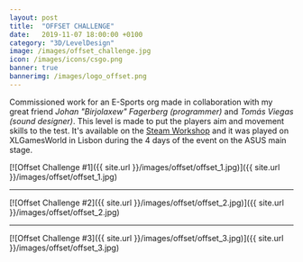 ```yaml
---
layout: post
title:  "OFFSET CHALLENGE"
date:   2019-11-07 18:00:00 +0100
category: "3D/LevelDesign"
image: /images/offset_challenge.jpg
icon: /images/icons/csgo.png
banner: true
bannerimg: /images/logo_offset.png
---
```


Commissioned work for an E-Sports org made in collaboration with my great friend _Johan "Birjolaxew" Fagerberg (programmer)_ and _Tomás Viegas (sound designer)_. This level is made to put the players aim and movement skills to the test. It's available on the 
<a href="https://steamcommunity.com/sharedfiles/filedetails/?id=1909226147">Steam Workshop</a> and it was played on XLGamesWorld in Lisbon during the 4 days of the event on the ASUS main stage.

[![Offset Challenge #1]({{ site.url }}/images/offset/offset_1.jpg)]({{ site.url }}/images/offset/offset_1.jpg)
<hr>
[![Offset Challenge #2]({{ site.url }}/images/offset/offset_2.jpg)]({{ site.url }}/images/offset/offset_2.jpg)
<hr>
[![Offset Challenge #3]({{ site.url }}/images/offset/offset_3.jpg)]({{ site.url }}/images/offset/offset_3.jpg)
